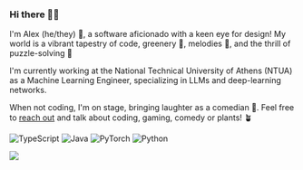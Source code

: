 ### Hi there 🦸👋

I'm Alex (he/they) 🌟, a software aficionado with a keen eye for design! My world is a vibrant tapestry of code, greenery 🌿, melodies 🎵, and the thrill of puzzle-solving 🧩

I'm currently working at the National Technical University of Athens (NTUA) as a Machine Learning Engineer, specializing in LLMs and deep-learning networks. 

When not coding, I'm on stage, bringing laughter as a comedian 🎤. Feel free to [reach out](mailto:alex.arvanitidis0@gmail.com?subject=[GitHub]%20Hello!) and talk about coding, gaming, comedy or plants! 🪴

![TypeScript](https://shields.io/badge/TypeScript-3178C6?logo=TypeScript&logoColor=FFF&style=flat-square)
![Java](https://img.shields.io/badge/Kotlin-ED8B00?style=flat-square&logo=kotlin&logoColor=white)
![PyTorch](https://img.shields.io/badge/PyTorch-EE4C2C?style=flat-square&logo=pytorch&logoColor=white)
![Python](https://img.shields.io/badge/python-3670A0?style=flat-square&logo=python&logoColor=white)

![](https://komarev.com/ghpvc/?username=alarv&color=ff69b4)
